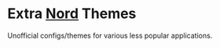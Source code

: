 # Extra [Nord](https://github.com/arcticicestudio/nord) Themes

Unofficial configs/themes for various less popular applications.
